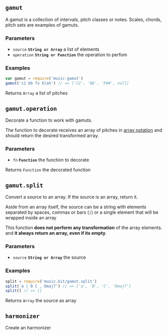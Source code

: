 ## `gamut`

A gamut is a collection of intervals, pitch classes or notes.
Scales, chords, pitch sets are examples of gamuts.

### Parameters

* `source` **`String or Array`** a list of elements
* `operation` **`String or Function`** the operation to perfom


### Examples

```js
var gamut = require('music-gamut')
gamut('c2 bb fx blah') // => ['C2', 'Bb', 'F##', null]
```

Returns `Array` a list of pitches


## `gamut.operation`

Decorate a function to work with gamuts.

The function to decorate receives an array of pitches in
[array notation]()  and should return the desired transformed array.

### Parameters

* `fn` **`Function`** the function to decorate



Returns `Function` the decorated function


## `gamut.split`

Convert a source to an array. If the source is an array, return it.

Aside from an array itself, the source can be a
string with elements separated by spaces, commas or bars (`|`) or a single
element that will be wrapped inside an array

This function __does not perform any transformation__ of the array elements.
and __it always return an array, even if its empty__.

### Parameters

* `source` **`String or Array`** the source


### Examples

```js
split = require('music.kit/gamut.split')
split('a | B C , Dmaj7') // => ['a', 'B', 'C', 'Dmaj7']
split() // => []
```

Returns `Array` the source as array


## `harmonizer`

Create an harmonizer







